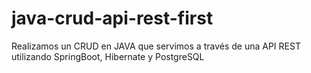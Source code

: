 # java-crud-api-rest-first
Realizamos un CRUD en JAVA que servimos a través de una API REST utilizando SpringBoot, Hibernate y PostgreSQL
